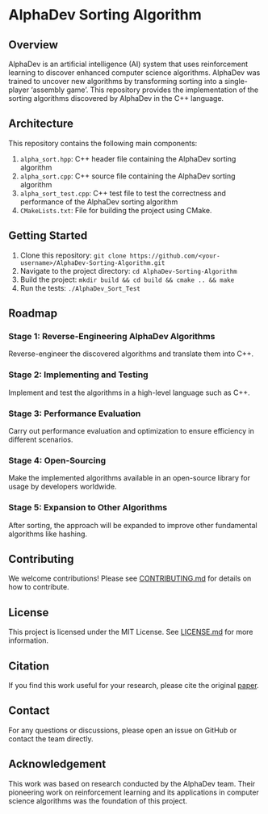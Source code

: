 # AlphaDev Sorting Algorithm

## Overview

AlphaDev is an artificial intelligence (AI) system that uses reinforcement learning to discover enhanced computer science algorithms. AlphaDev was trained to uncover new algorithms by transforming sorting into a single-player ‘assembly game’. This repository provides the implementation of the sorting algorithms discovered by AlphaDev in the C++ language.

## Architecture

This repository contains the following main components:
1. `alpha_sort.hpp`: C++ header file containing the AlphaDev sorting algorithm
2. `alpha_sort.cpp`: C++ source file containing the AlphaDev sorting algorithm
3. `alpha_sort_test.cpp`: C++ test file to test the correctness and performance of the AlphaDev sorting algorithm
4. `CMakeLists.txt`: File for building the project using CMake.

## Getting Started

1. Clone this repository: `git clone https://github.com/<your-username>/AlphaDev-Sorting-Algorithm.git`
2. Navigate to the project directory: `cd AlphaDev-Sorting-Algorithm`
3. Build the project: `mkdir build && cd build && cmake .. && make`
4. Run the tests: `./AlphaDev_Sort_Test`

## Roadmap

### Stage 1: Reverse-Engineering AlphaDev Algorithms
Reverse-engineer the discovered algorithms and translate them into C++. 

### Stage 2: Implementing and Testing
Implement and test the algorithms in a high-level language such as C++. 

### Stage 3: Performance Evaluation
Carry out performance evaluation and optimization to ensure efficiency in different scenarios.

### Stage 4: Open-Sourcing
Make the implemented algorithms available in an open-source library for usage by developers worldwide.

### Stage 5: Expansion to Other Algorithms
After sorting, the approach will be expanded to improve other fundamental algorithms like hashing.

## Contributing
We welcome contributions! Please see [CONTRIBUTING.md](CONTRIBUTING.md) for details on how to contribute.

## License
This project is licensed under the MIT License. See [LICENSE.md](LICENSE.md) for more information. 

## Citation
If you find this work useful for your research, please cite the original [paper](https://nature.com/...).

## Contact
For any questions or discussions, please open an issue on GitHub or contact the team directly. 

## Acknowledgement
This work was based on research conducted by the AlphaDev team. Their pioneering work on reinforcement learning and its applications in computer science algorithms was the foundation of this project.
